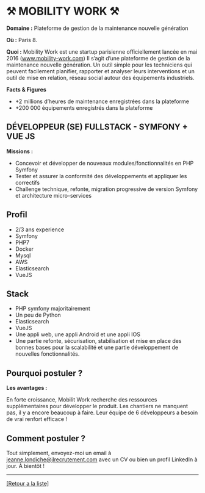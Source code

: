 # ⚒️ MOBILITY WORK ⚒️

**Domaine :**  Plateforme de gestion de la maintenance nouvelle génération

**Où :** Paris 8.

**Quoi :** Mobility Work est une startup parisienne officiellement lancée en mai 2016 (www.mobility-work.com) Il s’agit d’une plateforme de gestion de la maintenance nouvelle génération. Un outil simple pour les techniciens qui peuvent facilement planifier, rapporter et analyser leurs interventions et un outil de mise en relation, réseau social autour des équipements industriels. 

**Facts & Figures**

* +2 millions d’heures de maintenance enregistrées dans la plateforme
* +200 000 équipements enregistrés dans la plateforme

## DÉVELOPPEUR (SE) FULLSTACK - SYMFONY + VUE JS

**Missions :**

* Concevoir et développer de nouveaux modules/fonctionnalités en PHP Symfony
* Tester et assurer la conformité des développements et appliquer les correctifs
* Challenge technique, refonte, migration progressive de version Symfony et architecture micro-services

## Profil

* 2/3 ans experience
* Symfony
* PHP7
* Docker
* Mysql
* AWS
* Elasticsearch
* VueJS

## Stack

* PHP symfony majoritairement
* Un peu de Python
* Elasticsearch
* VueJS
* Une appli web, une appli Android et une appli IOS
* Une partie refonte, sécurisation, stabilisation et mise en place des bonnes bases pour la scalabilité et une partie développement de nouvelles fonctionnalités.

## Pourquoi postuler ?

**Les avantages :** 

En forte croissance, Mobilit Work recherche des ressources supplémentaires pour développer le produit. Les chantiers ne manquent pas, il y a encore beaucoup à faire. Leur équipe de 6 développeurs a besoin de vrai renfort efficace !

## Comment postuler ?

Tout simplement, envoyez-moi un email à jeanne.londiche@jlrecrutement.com avec un CV ou bien un profil LinkedIn à jour. À bientôt ! 

----
<a href="https://github.com/jlondiche/job-board-php/blob/master/README.md">[Retour a la liste]</a>